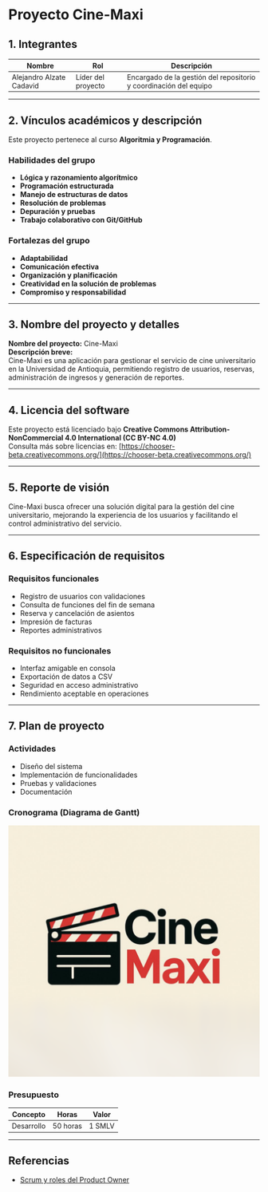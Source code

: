 # Proyecto Cine-Maxi




## 1. Integrantes
| Nombre | Rol | Descripción |
|--------|-----|-------------|
| Alejandro Alzate Cadavid | Líder del proyecto | Encargado de la gestión del repositorio y coordinación del equipo |

---

## 2. Vínculos académicos y descripción
Este proyecto pertenece al curso **Algoritmia y Programación**.  

### Habilidades del grupo
- **Lógica y razonamiento algorítmico**
- **Programación estructurada**
- **Manejo de estructuras de datos**
- **Resolución de problemas**
- **Depuración y pruebas**
- **Trabajo colaborativo con Git/GitHub**

### Fortalezas del grupo
- **Adaptabilidad**
- **Comunicación efectiva**
- **Organización y planificación**
- **Creatividad en la solución de problemas**
- **Compromiso y responsabilidad**

---

## 3. Nombre del proyecto y detalles
**Nombre del proyecto:** Cine-Maxi  
**Descripción breve:**  
Cine-Maxi es una aplicación para gestionar el servicio de cine universitario en la Universidad de Antioquia, permitiendo registro de usuarios, reservas, administración de ingresos y generación de reportes.

---

## 4. Licencia del software
Este proyecto está licenciado bajo **Creative Commons Attribution-NonCommercial 4.0 International (CC BY-NC 4.0)**  
Consulta más sobre licencias en: [https://chooser-beta.creativecommons.org/](https://chooser-beta.creativecommons.org/)

---

## 5. Reporte de visión
Cine-Maxi busca ofrecer una solución digital para la gestión del cine universitario, mejorando la experiencia de los usuarios y facilitando el control administrativo del servicio.

---

## 6. Especificación de requisitos

### Requisitos funcionales
- Registro de usuarios con validaciones
- Consulta de funciones del fin de semana
- Reserva y cancelación de asientos
- Impresión de facturas
- Reportes administrativos

### Requisitos no funcionales
- Interfaz amigable en consola
- Exportación de datos a CSV
- Seguridad en acceso administrativo
- Rendimiento aceptable en operaciones

---

## 7. Plan de proyecto

### Actividades
- Diseño del sistema
- Implementación de funcionalidades
- Pruebas y validaciones
- Documentación

### Cronograma (Diagrama de Gantt)
<p align="center">
  <img src="./logo.png" alt="Diagrama de Gantt" width="600">
</p>

### Presupuesto
| Concepto | Horas | Valor |
|----------|-------|-------|
| Desarrollo | 50 horas | 1 SMLV |

---

## Referencias
- [Scrum y roles del Product Owner](https://www.scrum.org/resources/what-is-a-product-owner)
